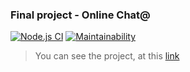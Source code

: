 ### Final project - Online Chat@

[![Node.js CI](https://github.com/ggrelaxi/frontend-project-lvl4/workflows/Node%20CI/badge.svg)](https://github.com/ggrelaxi/frontend-project-lvl4/actions)
[![Maintainability](https://api.codeclimate.com/v1/badges/4988d97517a9c20c4fb4/maintainability)](https://codeclimate.com/github/ggrelaxi/frontend-project-lvl4/maintainability)

> You can see the project, at this [link](https://frontend-project-lvl4-production-70aa.up.railway.app/)
